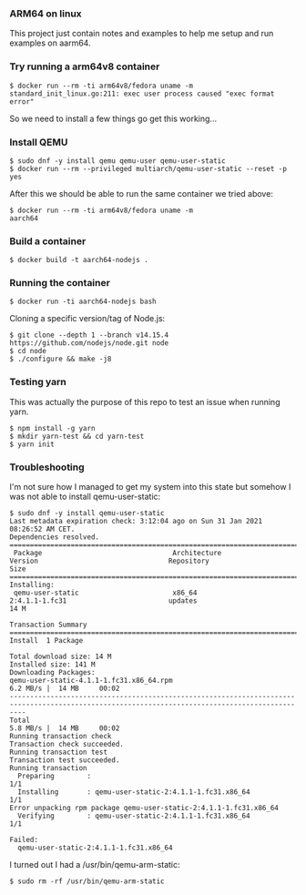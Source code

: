 ### ARM64 on linux
This project just contain notes and examples to help me setup and run examples
on aarm64.

### Try running a arm64v8 container
```console
$ docker run --rm -ti arm64v8/fedora uname -m
standard_init_linux.go:211: exec user process caused "exec format error"
```
So we need to install a few things go get this working...

### Install QEMU
```console
$ sudo dnf -y install qemu qemu-user qemu-user-static
$ docker run --rm --privileged multiarch/qemu-user-static --reset -p yes
```

After this we should be able to run the same container we tried above:
```console
$ docker run --rm -ti arm64v8/fedora uname -m
aarch64
```

### Build a container
```console
$ docker build -t aarch64-nodejs .
```

### Running the container
```console
$ docker run -ti aarch64-nodejs bash
```

Cloning a specific version/tag of Node.js:
```console
$ git clone --depth 1 --branch v14.15.4 https://github.com/nodejs/node.git node
$ cd node
$ ./configure && make -j8
```

### Testing yarn
This was actually the purpose of this repo to test an issue when running
yarn.
```console
$ npm install -g yarn
$ mkdir yarn-test && cd yarn-test
$ yarn init 
```

### Troubleshooting
I'm not sure how I managed to get my system into this state but somehow
I was not able to install qemu-user-static:
```console
$ sudo dnf -y install qemu-user-static
Last metadata expiration check: 3:12:04 ago on Sun 31 Jan 2021 08:26:52 AM CET.
Dependencies resolved.
================================================================================================================================================
 Package                                Architecture                 Version                                Repository                     Size
================================================================================================================================================
Installing:
 qemu-user-static                       x86_64                       2:4.1.1-1.fc31                         updates                        14 M

Transaction Summary
================================================================================================================================================
Install  1 Package

Total download size: 14 M
Installed size: 141 M
Downloading Packages:
qemu-user-static-4.1.1-1.fc31.x86_64.rpm                                                                        6.2 MB/s |  14 MB     00:02    
------------------------------------------------------------------------------------------------------------------------------------------------
Total                                                                                                           5.8 MB/s |  14 MB     00:02     
Running transaction check
Transaction check succeeded.
Running transaction test
Transaction test succeeded.
Running transaction
  Preparing        :                                                                                                                        1/1 
  Installing       : qemu-user-static-2:4.1.1-1.fc31.x86_64                                                                                 1/1 
Error unpacking rpm package qemu-user-static-2:4.1.1-1.fc31.x86_64
  Verifying        : qemu-user-static-2:4.1.1-1.fc31.x86_64                                                                                 1/1 

Failed:
  qemu-user-static-2:4.1.1-1.fc31.x86_64
```
I turned out I had a /usr/bin/qemu-arm-static:
```console
$ sudo rm -rf /usr/bin/qemu-arm-static
```


